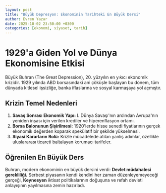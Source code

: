 ```yaml
---
layout: post
title: "Büyük Depresyon: Ekonominin Tarihteki En Büyük Dersi"
author: Evren Yazar 
date: 2025-10-02 23:50:00 +0300
categories: [ekonomi, siyaset, tarih]
---
```


# 1929'a Giden Yol ve Dünya Ekonomisine Etkisi

Büyük Buhran (The Great Depression), 20. yüzyılın en yıkıcı ekonomik krizidir. 1929 yılında ABD borsasındaki ani çöküşle başlayan bu dönem, tüm dünyada kitlesel işsizliğe, banka iflaslarına ve sosyal karmaşaya yol açmıştır.

## Krizin Temel Nedenleri

1.  **Savaş Sonrası Ekonomik Yapı:** I. Dünya Savaşı'nın ardından Avrupa'nın yeniden inşası için verilen krediler ve hiperenflasyon ortamı.
2.  **Borsa Balonunun Şişirilmesi:** 1920'lerde hisse senedi fiyatlarının gerçek ekonomik değerden koparak spekülatif bir şekilde yükselmesi.
3.  **Siyasi Kararların Rolü:** Krizle mücadelede atılan yanlış adımlar, özellikle uluslararası ticareti baltalayan korumacı tarifeler.

## Öğrenilen En Büyük Ders

Buhran, modern ekonominin en büyük dersini verdi: **Devlet müdahalesi gerekliliği.** Serbest piyasanın kendi kendini her zaman düzenleyemeyeceği gerçeği, **Keynesyen** iktisat politikalarının doğuşuna ve refah devleti anlayışının yayılmasına zemin hazırladı.
